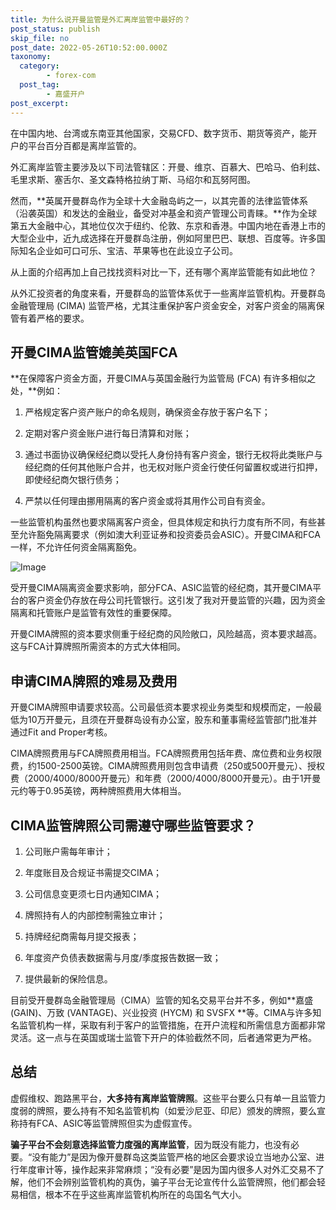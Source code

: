 ```yaml
---
title: 为什么说开曼监管是外汇离岸监管中最好的？
post_status: publish
skip_file: no
post_date: 2022-05-26T10:52:00.000Z
taxonomy:
  category:
        - forex-com
  post_tag:
        - 嘉盛开户
post_excerpt: 
---
```

在中国内地、台湾或东南亚其他国家，交易CFD、数字货币、期货等资产，能开户的平台百分百都是离岸监管的。

外汇离岸监管主要涉及以下司法管辖区：开曼、维京、百慕大、巴哈马、伯利兹、毛里求斯、塞舌尔、圣文森特格拉纳丁斯、马绍尔和瓦努阿图。

然而，**英属开曼群岛作为全球十大金融岛屿之一，以其完善的法律监管体系（沿袭英国）和发达的金融业，备受对冲基金和资产管理公司青睐。**作为全球第五大金融中心，其地位仅次于纽约、伦敦、东京和香港。中国内地在香港上市的大型企业中，近九成选择在开曼群岛注册，例如阿里巴巴、联想、百度等。许多国际知名企业如可口可乐、宝洁、苹果等也在此设立子公司。

从上面的介绍再加上自己找找资料对比一下，还有哪个离岸监管能有如此地位？

从外汇投资者的角度来看，开曼群岛的监管体系优于一些离岸监管机构。开曼群岛金融管理局 (CIMA) 监管严格，尤其注重保护客户资金安全，对客户资金的隔离保管有着严格的要求。

## 开曼CIMA监管媲美英国FCA

**在保障客户资金方面，开曼CIMA与英国金融行为监管局 (FCA) 有许多相似之处，**例如：

1. 严格规定客户资产账户的命名规则，确保资金存放于客户名下；

1. 定期对客户资金账户进行每日清算和对账；

1. 通过书面协议确保经纪商以受托人身份持有客户资金，银行无权将此类账户与经纪商的任何其他账户合并，也无权对账户资金行使任何留置权或进行扣押，即使经纪商欠银行债务；

1. 严禁以任何理由挪用隔离的客户资金或将其用作公司自有资金。

一些监管机构虽然也要求隔离客户资金，但具体规定和执行力度有所不同，有些甚至允许豁免隔离要求（例如澳大利亚证券和投资委员会ASIC）。开曼CIMA和FCA一样，不允许任何资金隔离豁免。

![Image](https://prod-files-secure.s3.us-west-2.amazonaws.com/39ed1227-6d7d-4570-be36-9ccd4a2c4241/bd849744-3fcb-4a37-8312-357962c8f065/image.png?X-Amz-Algorithm=AWS4-HMAC-SHA256&X-Amz-Content-Sha256=UNSIGNED-PAYLOAD&X-Amz-Credential=ASIAZI2LB4662N6TSXML%2F20250419%2Fus-west-2%2Fs3%2Faws4_request&X-Amz-Date=20250419T221402Z&X-Amz-Expires=3600&X-Amz-Security-Token=IQoJb3JpZ2luX2VjEA0aCXVzLXdlc3QtMiJHMEUCIQDsld%2Ft5kaX6eTDhrQCGsOx9XovwQnY9nS1LJ0bJKk5xwIgPHYs2PPnXG%2BW%2BOhnMnGaDxmqgW4btDufTYL0q77g0S4qiAQIlv%2F%2F%2F%2F%2F%2F%2F%2F%2F%2FARAAGgw2Mzc0MjMxODM4MDUiDG6uRLvdUQ0rxzV8pyrcA2JtqXWBgczcYGFyGpyAowstc%2Fv1y2BAP3Q4IXxO4FqVJFQvu4TSksElq9lDrJY5nv6yh2C86NLRh26PbhJ2aKPqaZn3ZtUN5grlxN6hlNlL2BIFssnMcqjDEYwstPTAVhMtJBATkfys2migceeJCFBsLYe7ba9rTYQ1HxXmJjFkDK8IqAci0IBSlx6iRhgEPl%2BN1MDm8%2Fy%2FJtiH76W3G7va2hfloGU5IaVADJ5WzWIm%2BRR5rk07lUV5KqObuaKEGhDrLp4rB%2B4WXsbevhacZbeLT4xuHIXkcfLJDZPT79R7aGEUIs4KdT1i4wyg%2BtsYYyaG5tjQnSkt8y8%2F7hUQ8A5hCeZJQ%2BdUloY7lW0zzgg5jshSCM95BEA8REnDbjCmNADsPDbJM8vs%2BU5uqLXSfmg8jM2FJdT8QtACQSE4J3mbEQIhEfXvYg2tW2cVAKOY%2BsWol6jjKtMaC6xucHbGM0fZuF91%2FCwLv7EUnGfnSKy3eR63l1NMY4Tj8x32MLsKjiVBsAPUXqmNE0zGrpcehnTjnhgAmuyfGITFo0hSXUhdzSGOtM3STQWG920Lvlv903GXFwO6BFrvwz0X78M8pAwOSJcNQCX0h6iKslXcAuBgue45kYoybZ7xX8baMO%2BckMAGOqUBpmptt19EZMQQNLsW8t31NhgYkt77u2l7jpdCUgO22%2B0q5QQ6C6VtboeWRWDVwednEAdk%2BWih3iGlKXd8xdXTyQHfl5DrIC9qFiBJ9KPB%2Fe%2F1jVAhCnuijzJ8y%2BQmhluZkXP0gNSIL9PIrgC21B0fmq1tjuZUzFoaEeFq2IKDAHm2LlgKkaud2JxyjtUeCL4ICNylpXeJcD0cAVXRoLtev4Q72lBq&X-Amz-Signature=ae5102e36a785a2a3b80f9e13c4dd48fe7673d4a9eba13770568033dd34d85cf&X-Amz-SignedHeaders=host&x-id=GetObject)

受开曼CIMA隔离资金要求影响，部分FCA、ASIC监管的经纪商，其开曼CIMA平台的客户资金仍存放在母公司托管银行。这引发了我对开曼监管的兴趣，因为资金隔离和托管账户是监管有效性的重要保障。

开曼CIMA牌照的资本要求侧重于经纪商的风险敞口，风险越高，资本要求越高。这与FCA计算牌照所需资本的方式大体相同。

## **申请CIMA牌照的难易及费用**

开曼CIMA牌照申请要求较高。公司最低资本要求视业务类型和规模而定，一般最低为10万开曼元，且须在开曼群岛设有办公室，股东和董事需经监管部门批准并通过Fit and Proper考核。

CIMA牌照费用与FCA牌照费用相当。FCA牌照费用包括年费、席位费和业务权限费，约1500-2500英镑。CIMA牌照费用则包含申请费（250或500开曼元）、授权费（2000/4000/8000开曼元）和年费（2000/4000/8000开曼元）。由于1开曼元约等于0.95英镑，两种牌照费用大体相当。

## CIMA监管牌照公司需遵守哪些监管要求？

1. 公司账户需每年审计；

1. 年度账目及合规证书需提交CIMA；

1. 公司信息变更须七日内通知CIMA；

1. 牌照持有人的内部控制需独立审计；

1. 持牌经纪商需每月提交报表；

1. 年度资产负债表数据需与月度/季度报告数据一致；

1. 提供最新的保险信息。

目前受开曼群岛金融管理局（CIMA）监管的知名交易平台并不多，例如**嘉盛 (GAIN)、万致 (VANTAGE)、兴业投资 (HYCM) 和 SVSFX **等。CIMA与许多知名监管机构一样，采取有利于客户的监管措施，在开户流程和所需信息方面都非常灵活。这一点与在英国或瑞士监管下开户的体验截然不同，后者通常更为严格。

## 总结

虚假维权、跑路黑平台，**大多持有离岸监管牌照**。这些平台要么只有单一且监管力度弱的牌照，要么持有不知名监管机构（如爱沙尼亚、印尼）颁发的牌照，要么宣称持有FCA、ASIC等监管牌照但实为虚假宣传。

**骗子平台不会刻意选择监管力度强的离岸监管**，因为既没有能力，也没有必要。“没有能力”是因为像开曼群岛这类监管严格的地区会要求设立当地办公室、进行年度审计等，操作起来非常麻烦；“没有必要”是因为国内很多人对外汇交易不了解，他们不会辨别监管机构的真伪，骗子平台无论宣传什么监管牌照，他们都会轻易相信，根本不在乎这些离岸监管机构所在的岛国名气大小。